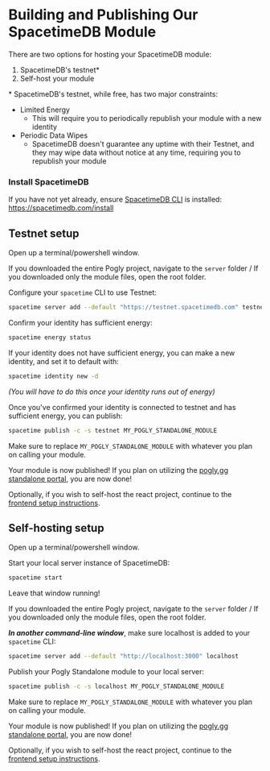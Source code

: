 # Building and Publishing Our SpacetimeDB Module

There are two options for hosting your SpacetimeDB module:
1. SpacetimeDB's testnet*
2. Self-host your module

\* SpacetimeDB's testnet, while free, has two major constraints:
- Limited Energy
  - This will require you to periodically republish your module with a new identity
- Periodic Data Wipes
  - SpacetimeDB doesn't guarantee any uptime with their Testnet, and they may wipe data without notice at any time, requiring you to republish your module

### Install SpacetimeDB

If you have not yet already, ensure [SpacetimeDB CLI](https://spacetimedb.com/install) is installed: https://spacetimedb.com/install

## Testnet setup
Open up a terminal/powershell window.

If you downloaded the entire Pogly project, navigate to the `server` folder / If you downloaded only the module files, open the root folder.

Configure your `spacetime` CLI to use Testnet:
```bash
spacetime server add --default "https://testnet.spacetimedb.com" testnet
```

Confirm your identity has sufficient energy:
```bash
spacetime energy status
```

If your identity does not have sufficient energy, you can make a new identity, and set it to default with: 
```bash
spacetime identity new -d
```
*(You will have to do this once your identity runs out of energy)*

Once you've confirmed your identity is connected to testnet and has sufficient energy, you can publish:
```bash
spacetime publish -c -s testnet MY_POGLY_STANDALONE_MODULE
```
Make sure to replace `MY_POGLY_STANDALONE_MODULE` with whatever you plan on calling your module.

Your module is now published! If you plan on utilizing the [pogly.gg standalone portal](https://standalone.pogly.gg), you are now done!

Optionally, if you wish to self-host the react project, continue to the [frontend setup instructions](./frontendSetup.md).

## Self-hosting setup

Open up a terminal/powershell window.

Start your local server instance of SpacetimeDB:
```bash
spacetime start
```
Leave that window running!

If you downloaded the entire Pogly project, navigate to the `server` folder / If you downloaded only the module files, open the root folder.

***In another command-line window***, make sure localhost is added to your `spacetime` CLI:
```bash
spacetime server add --default "http://localhost:3000" localhost
```

Publish your Pogly Standalone module to your local server:
```bash
spacetime publish -c -s localhost MY_POGLY_STANDALONE_MODULE
```
Make sure to replace `MY_POGLY_STANDALONE_MODULE` with whatever you plan on calling your module.

Your module is now published! If you plan on utilizing the [pogly.gg standalone portal](https://standalone.pogly.gg), you are now done!

Optionally, if you wish to self-host the react project, continue to the [frontend setup instructions](./frontendSetup.md).